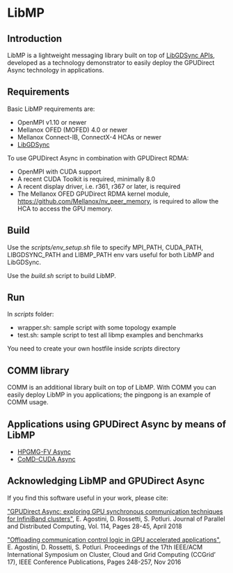 # LibMP

## Introduction

LibMP is a lightweight messaging library built on top of [LibGDSync APIs](https://github.com/gpudirect/libgdsync/tree/devel), developed as a technology demonstrator to easily deploy the GPUDirect Async technology in applications.

## Requirements

Basic LibMP requirements are:
- OpenMPI v1.10 or newer
- Mellanox OFED (MOFED) 4.0 or newer 
- Mellanox Connect-IB, ConnectX-4 HCAs or newer
- [LibGDSync](https://github.com/gpudirect/libgdsync#requirements)

To use GPUDirect Async in combination with GPUDirect RDMA:
- OpenMPI with CUDA support
- A recent CUDA Toolkit is required, minimally 8.0
- A recent display driver, i.e. r361, r367 or later, is required
- The Mellanox OFED GPUDirect RDMA kernel module, https://github.com/Mellanox/nv_peer_memory, is required to allow the HCA to access the GPU memory.


## Build

Use the *scripts/env_setup.sh* file to specify MPI_PATH, CUDA_PATH, LIBGDSYNC_PATH and LIBMP_PATH env vars useful for both LibMP and LibGDSync.

Use the *build.sh* script to build LibMP.

## Run

In *scripts* folder:
- wrapper.sh: sample script with some topology example
- test.sh: sample script to test all libmp examples and benchmarks

You need to create your own hostfile inside *scripts* directory

## COMM library

COMM is an additional library built on top of LibMP.
With COMM you can easily deploy LibMP in you applications; the pingpong is an example of COMM usage.

## Applications using GPUDirect Async by means of LibMP

- [HPGMG-FV Async](https://github.com/e-ago/hpgmg-cuda-async)
- [CoMD-CUDA Async](https://github.com/e-ago/CoMD-CUDA-Async)

## Acknowledging LibMP and GPUDirect Async

If you find this software useful in your work, please cite:

["GPUDirect Async: exploring GPU synchronous communication techniques for InfiniBand clusters"](https://www.sciencedirect.com/science/article/pii/S0743731517303386), E. Agostini, D. Rossetti, S. Potluri. Journal of Parallel and Distributed Computing, Vol. 114, Pages 28-45, April 2018

["Offloading communication control logic in GPU accelerated applications"](http://ieeexplore.ieee.org/document/7973709), E. Agostini, D. Rossetti, S. Potluri. Proceedings of the 17th IEEE/ACM International Symposium on Cluster, Cloud and Grid Computing (CCGrid’ 17), IEEE Conference Publications, Pages 248-257, Nov 2016
